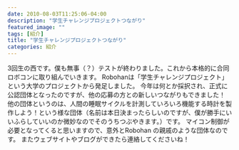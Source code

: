 ```yaml
---
date: 2010-08-03T11:25:06-04:00
description: "学生チャレンジプロジェクトつながり"
featured_image: ""
tags: [紹介]
title: "学生チャレンジプロジェクトつながり"
categories: 紹介
---
```


3回生の西です。僕も無事（？）テストが終わりました。これから本格的に合同ロボコンに取り組んでいきます。
Robohanは「学生チャレンジプロジェクト」という大学のプロジェクトから発足しました。
今年は何とか採択され、正式に公認団体となったのですが、他の応募の方との新しいつながりもできました！
他の団体というのは、人間の睡眠サイクルを計測していろいろ機能する時計を製作しよう！という様な団体（名前は本日決まったらしいのですが、僕が勝手にいいふらしていいのか微妙なのでそのうちつぶやきます。）です。
マイコン制御が必要となってくると思いますので、意外とRobohan の親戚のような団体なのです。
またウェブサイトやブログができたら連絡してくださいね！
